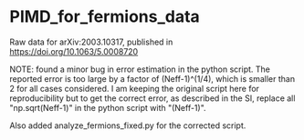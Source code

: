 # PIMD_for_fermions_data
Raw data for arXiv:2003.10317, published in https://doi.org/10.1063/5.0008720

NOTE: found a minor bug in error estimation in the python script.
The reported error is too large by a factor of (Neff-1)^(1/4), which is smaller than 2 for all cases considered.
I am keeping the original script here for reproducibility but to get the correct error, as described in the SI, replace all "np.sqrt(Neff-1)" in the python script with "(Neff-1)".

Also added analyze_fermions_fixed.py for the corrected script.
